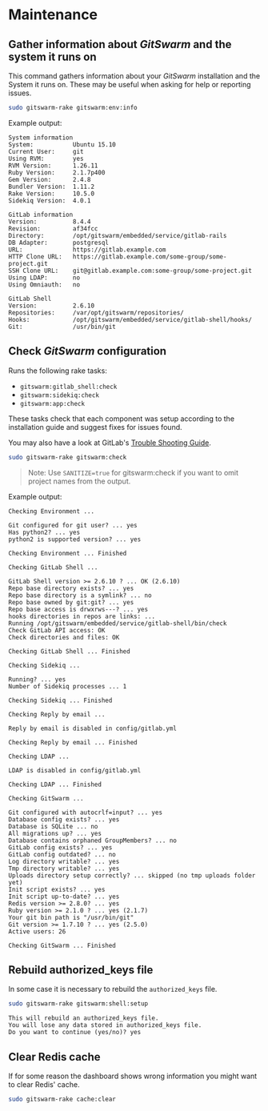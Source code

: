 # Maintenance

## Gather information about $GitSwarm$ and the system it runs on

This command gathers information about your $GitSwarm$ installation and the
System it runs on. These may be useful when asking for help or reporting
issues.

```bash
sudo gitswarm-rake gitswarm:env:info
```

Example output:

```
System information
System:           Ubuntu 15.10
Current User:     git
Using RVM:        yes
RVM Version:      1.26.11
Ruby Version:     2.1.7p400
Gem Version:      2.4.8
Bundler Version:  1.11.2
Rake Version:     10.5.0
Sidekiq Version:  4.0.1

GitLab information
Version:          8.4.4
Revision:         af34fcc
Directory:        /opt/gitswarm/embedded/service/gitlab-rails
DB Adapter:       postgresql
URL:              https://gitlab.example.com
HTTP Clone URL:   https://gitlab.example.com/some-group/some-project.git
SSH Clone URL:    git@gitlab.example.com:some-group/some-project.git
Using LDAP:       no
Using Omniauth:   no

GitLab Shell
Version:          2.6.10
Repositories:     /var/opt/gitswarm/repositories/
Hooks:            /opt/gitswarm/embedded/service/gitlab-shell/hooks/
Git:              /usr/bin/git
```

## Check $GitSwarm$ configuration

Runs the following rake tasks:

- `gitswarm:gitlab_shell:check`
- `gitswarm:sidekiq:check`
- `gitswarm:app:check`

These tasks check that each component was setup according to the
installation guide and suggest fixes for issues found.

You may also have a look at GitLab's [Trouble Shooting Guide](https://github.com/gitlabhq/gitlab-public-wiki/wiki/Trouble-Shooting-Guide).

```bash
sudo gitswarm-rake gitswarm:check
```

> Note: Use `SANITIZE=true` for gitswarm:check if you want to omit project
        names from the output.

Example output:

```
Checking Environment ...

Git configured for git user? ... yes
Has python2? ... yes
python2 is supported version? ... yes

Checking Environment ... Finished

Checking GitLab Shell ...

GitLab Shell version >= 2.6.10 ? ... OK (2.6.10)
Repo base directory exists? ... yes
Repo base directory is a symlink? ... no
Repo base owned by git:git? ... yes
Repo base access is drwxrws---? ... yes
hooks directories in repos are links: ... 
Running /opt/gitswarm/embedded/service/gitlab-shell/bin/check
Check GitLab API access: OK
Check directories and files: OK

Checking GitLab Shell ... Finished

Checking Sidekiq ...

Running? ... yes
Number of Sidekiq processes ... 1

Checking Sidekiq ... Finished

Checking Reply by email ...

Reply by email is disabled in config/gitlab.yml

Checking Reply by email ... Finished

Checking LDAP ...

LDAP is disabled in config/gitlab.yml

Checking LDAP ... Finished

Checking GitSwarm ...

Git configured with autocrlf=input? ... yes
Database config exists? ... yes
Database is SQLite ... no
All migrations up? ... yes
Database contains orphaned GroupMembers? ... no
GitLab config exists? ... yes
GitLab config outdated? ... no
Log directory writable? ... yes
Tmp directory writable? ... yes
Uploads directory setup correctly? ... skipped (no tmp uploads folder yet)
Init script exists? ... yes
Init script up-to-date? ... yes
Redis version >= 2.8.0? ... yes
Ruby version >= 2.1.0 ? ... yes (2.1.7)
Your git bin path is "/usr/bin/git"
Git version >= 1.7.10 ? ... yes (2.5.0)
Active users: 26

Checking GitSwarm ... Finished
```

## Rebuild authorized_keys file

In some case it is necessary to rebuild the `authorized_keys` file.

```bash
sudo gitswarm-rake gitswarm:shell:setup
```

```
This will rebuild an authorized_keys file.
You will lose any data stored in authorized_keys file.
Do you want to continue (yes/no)? yes
```

## Clear Redis cache

If for some reason the dashboard shows wrong information you might want to
clear Redis' cache.

```bash
sudo gitswarm-rake cache:clear
```
